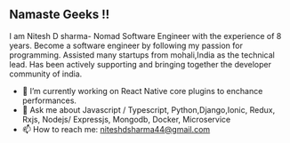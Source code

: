 ## Namaste Geeks !!

I am Nitesh D sharma- Nomad Software Engineer with the experience of 8 years. Become a software engineer by following my passion for programming.
Assisted many startups from mohali,India as the technical lead.
Has been actively supporting and bringing together the developer community of india.

- 🔭 I’m currently working on React Native core plugins to enchance performances.
- 💬 Ask me about Javascript / Typescript, Python,Django,Ionic, Redux, Rxjs, Nodejs/ Expressjs, Mongodb, Docker, Microservice
- 📫 How to reach me: niteshdsharma44@gmail.com
